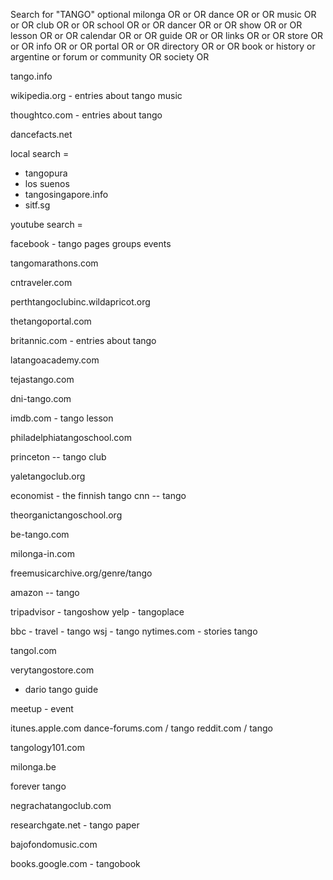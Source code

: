 Search for "TANGO"
optional milonga OR or OR dance OR or OR music OR or OR club OR or OR school OR or OR dancer OR or OR show OR or OR lesson OR or OR calendar OR or OR guide OR or OR links OR or OR store OR or OR info OR or OR portal OR or OR directory OR or OR book or history or argentine or forum or community OR society OR

tango.info

wikipedia.org - entries about tango music

thoughtco.com - entries about tango

dancefacts.net

local search =
- tangopura
- los suenos
- tangosingapore.info
- sitf.sg


youtube search =


facebook - tango pages groups events


tangomarathons.com

cntraveler.com

perthtangoclubinc.wildapricot.org

thetangoportal.com

britannic.com - entries about tango

latangoacademy.com

tejastango.com

dni-tango.com

imdb.com - tango lesson

philadelphiatangoschool.com

princeton -- tango club

yaletangoclub.org

economist - the finnish tango
cnn -- tango

theorganictangoschool.org

be-tango.com

milonga-in.com

freemusicarchive.org/genre/tango

amazon -- tango

tripadvisor - tangoshow
yelp - tangoplace

bbc - travel - tango
wsj - tango
nytimes.com - stories tango


tangol.com

verytangostore.com
 - dario tango guide

meetup - event

itunes.apple.com
dance-forums.com / tango
reddit.com / tango

tangology101.com

milonga.be

forever tango

negrachatangoclub.com

researchgate.net - tango paper

bajofondomusic.com

books.google.com - tangobook








